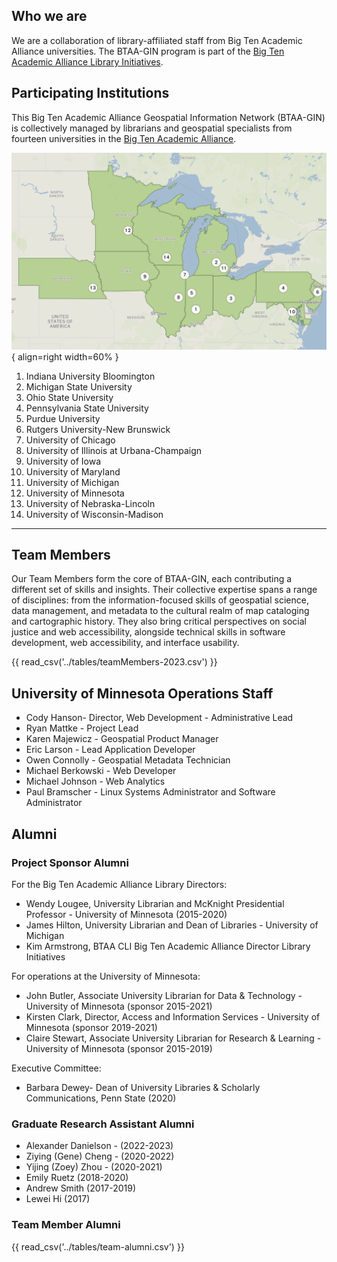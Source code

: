 ## Who we are

We are a collaboration of library-affiliated staff from Big Ten Academic Alliance universities. The BTAA-GIN program is part of the [Big Ten Academic Alliance Library Initiatives](https://btaa.org/library/Libraries).

## Participating Institutions

This Big Ten Academic Alliance Geospatial Information Network (BTAA-GIN) is collectively managed by librarians and geospatial specialists from fourteen universities in the [Big Ten Academic Alliance](http://btaa.org). 

![](../images/BTAA-GIN-institutions-crop.png){ align=right width=60% }

1. Indiana University Bloomington
1. Michigan State University
1. Ohio State University
1. Pennsylvania State University
1. Purdue University
1. Rutgers University-New Brunswick
1. University of Chicago
1. University of Illinois at Urbana­-Champaign
1. University of Iowa
1. University of Maryland
1. University of Michigan
1. University of Minnesota
1. University of Nebraska-Lincoln
1. University of Wisconsin-­Madison

---

##  Team Members

Our Team Members form the core of BTAA-GIN, each contributing a different set of skills and insights. Their collective expertise spans a range of disciplines: from the information-focused skills of geospatial science, data management, and metadata to the cultural realm of map cataloging and cartographic history. They also bring critical perspectives on social justice and web accessibility, alongside technical skills in software development, web accessibility, and interface usability. 

{{ read_csv('../tables/teamMembers-2023.csv') }}

## University of Minnesota Operations Staff

* Cody Hanson- Director, Web Development - Administrative Lead
* Ryan Mattke - Project Lead
* Karen Majewicz - Geospatial Product Manager
* Eric Larson - Lead Application Developer
* Owen Connolly - Geospatial Metadata Technician
* Michael Berkowski - Web Developer
* Michael Johnson - Web Analytics
* Paul Bramscher - Linux Systems Administrator and Software Administrator 

## Alumni

### Project Sponsor Alumni

For the Big Ten Academic Alliance Library Directors: 

* Wendy Lougee, University Librarian and McKnight Presidential Professor - University of Minnesota  (2015-2020)
* James Hilton, University Librarian and Dean of Libraries - University of Michigan
* Kim Armstrong, BTAA CLI Big Ten Academic Alliance Director Library Initiatives 

For operations at the University of Minnesota: 

* John Butler, Associate University Librarian for Data & Technology - University of Minnesota (sponsor 2015-2021)
* Kirsten Clark, Director, Access and Information Services - University of Minnesota (sponsor 2019-2021)
* Claire Stewart, Associate University Librarian for Research & Learning - University of Minnesota (sponsor 2015-2019)
 
Executive Committee:

* Barbara Dewey- Dean of University Libraries & Scholarly Communications, Penn State (2020)

### Graduate Research Assistant Alumni

* Alexander Danielson - (2022-2023)
* Ziying (Gene) Cheng - (2020-2022)
* Yijing (Zoey) Zhou - (2020-2021)
* Emily Ruetz (2018-2020)
* Andrew Smith (2017-2019)
* Lewei Hi (2017)

### Team Member Alumni

{{ read_csv('../tables/team-alumni.csv') }}